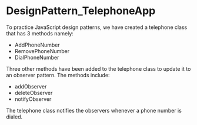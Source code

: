 # DesignPattern_TelephoneApp

To practice JavaScript design patterns, we have created a telephone class that has 3 methods namely:

- AddPhoneNumber
- RemovePhoneNumber
- DialPhoneNumber

Three other methods have been added to the telephone class to update it to an observer pattern. The methods include:

- addObserver
- deleteObserver
- notifyObserver

The telephone class notifies the observers whenever a phone number is dialed.
